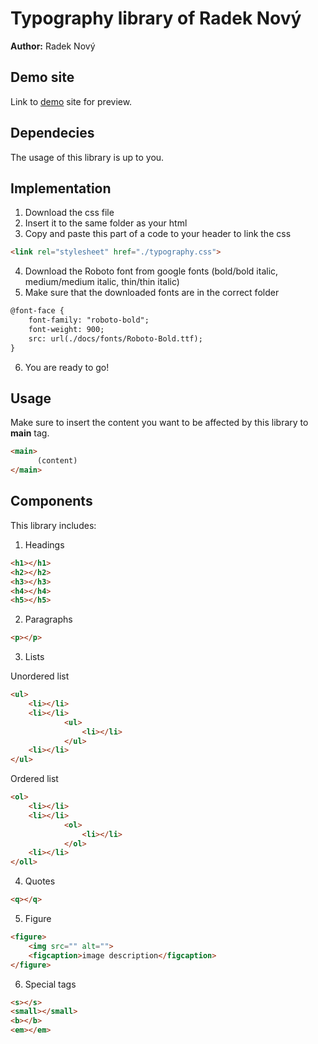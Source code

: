 # Typography library of Radek Nový
**Author:** Radek Nový
## Demo site
Link to [demo](https://novyradek.github.io/typography/) site for preview.
## Dependecies
The usage of this library is up to you.
## Implementation
1) Download the css file
2) Insert it to the same folder as your html
3) Copy and paste this part of a code to your header to link the css
```html
<link rel="stylesheet" href="./typography.css"> 
```
4) Download the Roboto font from google fonts (bold/bold italic, medium/medium italic, thin/thin italic)
5) Make sure that the downloaded fonts are in the correct folder
```html
@font-face {
    font-family: "roboto-bold";
    font-weight: 900;
    src: url(./docs/fonts/Roboto-Bold.ttf);
}
```
6) You are ready to go!
## Usage
Make sure to insert the content you want to be affected by this library to **main** tag.
```html
<main>
      (content)
</main>
```
## Components
This library includes:
1) Headings
```html
<h1></h1>
<h2></h2>
<h3></h3>
<h4></h4>
<h5></h5>
```
2) Paragraphs
```html
<p></p>
```
3) Lists

Unordered list
```html
<ul>
    <li></li>
    <li></li>
            <ul>
                <li></li>
            </ul>
    <li></li>
</ul>
```
Ordered list
```html
<ol>
    <li></li>
    <li></li>
            <ol>
                <li></li>
            </ol>
    <li></li>
</oll>
```
4) Quotes
```html
<q></q>
```
5) Figure
```html
<figure>
    <img src="" alt="">
    <figcaption>image description</figcaption>
</figure>
```
6) Special tags
```html
<s></s>
<small></small>
<b></b>
<em></em>
```

